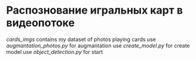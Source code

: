 # Распознование игральных карт в видеопотоке

*cards_imgs* contains my dataset of photos playing cards
use *augmantation_photos.py* for augmantation
use *create_model.py* for create model
use *object_detection.py* for start
